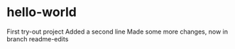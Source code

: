 # hello-world
First try-out project
Added a second line
Made some more changes, now in branch readme-edits

